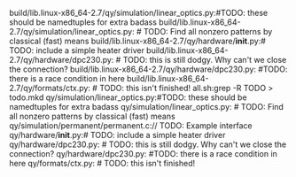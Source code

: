 build/lib.linux-x86_64-2.7/qy/simulation/linear_optics.py:#TODO: these should be namedtuples for extra badass
build/lib.linux-x86_64-2.7/qy/simulation/linear_optics.py:    # TODO: Find all nonzero patterns by classical (fast) means
build/lib.linux-x86_64-2.7/qy/hardware/__init__.py:# TODO: include a simple heater driver
build/lib.linux-x86_64-2.7/qy/hardware/dpc230.py:                # TODO: this is still dodgy. Why can't we close the connection?
build/lib.linux-x86_64-2.7/qy/hardware/dpc230.py:        #TODO: there is a race condition in here
build/lib.linux-x86_64-2.7/qy/formats/ctx.py:        # TODO: this isn't finished!
all.sh:grep -R TODO > todo.mkd
qy/simulation/linear_optics.py:#TODO: these should be namedtuples for extra badass
qy/simulation/linear_optics.py:    # TODO: Find all nonzero patterns by classical (fast) means
qy/simulation/permanent/permanent.c:// TODO: Example interface
qy/hardware/__init__.py:# TODO: include a simple heater driver
qy/hardware/dpc230.py:                # TODO: this is still dodgy. Why can't we close the connection?
qy/hardware/dpc230.py:        #TODO: there is a race condition in here
qy/formats/ctx.py:        # TODO: this isn't finished!
